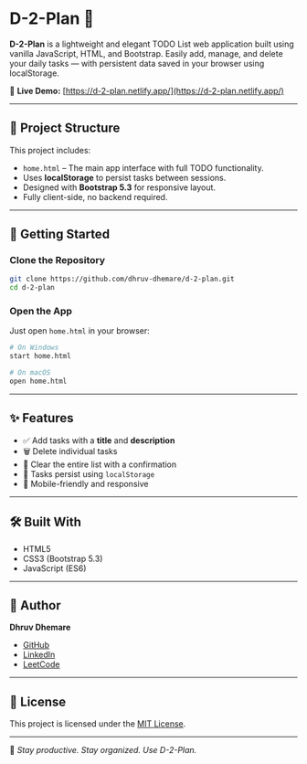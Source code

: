 # D-2-Plan 📝

**D-2-Plan** is a lightweight and elegant TODO List web application built using vanilla JavaScript, HTML, and Bootstrap. Easily add, manage, and delete your daily tasks — with persistent data saved in your browser using localStorage.

🔗 **Live Demo:** [https://d-2-plan.netlify.app/](https://d-2-plan.netlify.app/)

---

## 📁 Project Structure

This project includes:

- `home.html` – The main app interface with full TODO functionality.
- Uses **localStorage** to persist tasks between sessions.
- Designed with **Bootstrap 5.3** for responsive layout.
- Fully client-side, no backend required.

---

## 🚀 Getting Started

### Clone the Repository
```bash
git clone https://github.com/dhruv-dhemare/d-2-plan.git
cd d-2-plan
```

### Open the App
Just open `home.html` in your browser:
```bash
# On Windows
start home.html

# On macOS
open home.html
```

---

## ✨ Features

- ✅ Add tasks with a **title** and **description**
- 🗑️ Delete individual tasks
- 🔄 Clear the entire list with a confirmation
- 💾 Tasks persist using `localStorage`
- 📱 Mobile-friendly and responsive

---

## 🛠 Built With

- HTML5
- CSS3 (Bootstrap 5.3)
- JavaScript (ES6)

---

## 👤 Author

**Dhruv Dhemare**  
- [GitHub](https://github.com/dhruv-dhemare)  
- [LinkedIn](https://www.linkedin.com/in/dhruv-dhemare-43378728a/)  
- [LeetCode](https://leetcode.com/u/dhruv_dhemare/)

---

## 📄 License

This project is licensed under the [MIT License](LICENSE).

---

🎯 *Stay productive. Stay organized. Use D-2-Plan.*
